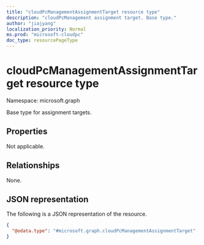 ```yaml
---
title: "cloudPcManagementAssignmentTarget resource type"
description: "cloudPcManagement assignment target. Base type."
author: "jiajyang"
localization_priority: Normal
ms.prod: "microsoft-cloudpc"
doc_type: resourcePageType
---
```


# cloudPcManagementAssignmentTarget resource type

Namespace: microsoft.graph

Base type for assignment targets.

## Properties

Not applicable.

## Relationships

None.

## JSON representation

The following is a JSON representation of the resource.
<!-- {
  "blockType": "resource",
  "@odata.type": "microsoft.graph.cloudPcManagementAssignmentTarget"
}
-->

``` json
{
  "@odata.type": "#microsoft.graph.cloudPcManagementAssignmentTarget"
}
```
